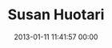 ---
title: "Susan Huotari"
date: 2013-01-11 11:41:57 00:00
permalink: /susanh
twitter: ""
likes: [1066]
id: 1736
gravatar: "http://www.gravatar.com/avatar/9369bf815c92c063b8e62ea861b9cb4d"
---